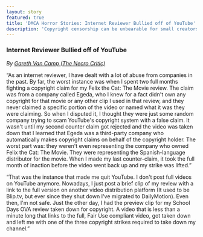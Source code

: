 ```yaml
---
layout: story
featured: true
title: 'DMCA Horror Stories: Internet Reviewer Bullied off of YouTube'
description: 'Copyright censorship can be unbearable for small creators.'
---
```

### Internet Reviewer Bullied off of YouTube

_By [Gareth Van Camp (The Necro Critic)](http://www.dailymotion.com/NecroCritic)_

“As an internet reviewer, I have dealt with a lot of abuse from companies in the past. By far, the worst instance was when I spent two full months fighting a copyright claim for my Felix the Cat: The Movie review. The claim was from a company called Egeda, who I knew for a fact didn't own any copyright for that movie or any other clip I used in that review, and they never claimed a specific portion of the video or named what it was they were claiming. So when I disputed it, I thought they were just some random company trying to scam YouTube's copyright system with a false claim. It wasn't until my second counter claim got rejected and the video was taken down that I learned that Egeda was a third-party company who automatically makes copyright claims on behalf of the copyright holder. The worst part was: they weren't even representing the company who owned Felix the Cat: The Movie. They were representing the Spanish-language distributor for the movie. When I made my last counter-claim, it took the full month of inaction before the video went back up and my strike was lifted.”

“That was the instance that made me quit YouTube. I don't post full videos on YouTube anymore. Nowadays, I just post a brief clip of my review with a link to the full version on another video distribution platform (It used to be Blip.tv, but ever since they shut down I've migrated to DailyMotion). Even then, I'm not safe. Just the other day, I had the preview clip for my School Days OVA review taken down for copyright. A video that is less than a minute long that links to the full, Fair Use compliant video, got taken down and left me with one of the three copyright strikes required to take down my channel.”
